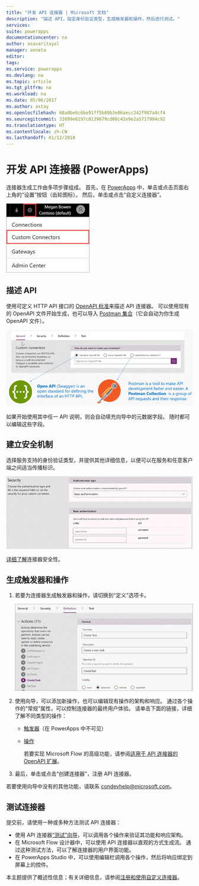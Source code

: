 ```yaml
---
title: "开发 API 连接器 | Microsoft 文档"
description: "描述 API，指定身份验证类型，生成触发器和操作，然后进行测试。"
services: 
suite: powerapps
documentationcenter: na
author: asavaritayal
manager: anneta
editor: 
tags: 
ms.service: powerapps
ms.devlang: na
ms.topic: article
ms.tgt_pltfrm: na
ms.workload: na
ms.date: 05/06/2017
ms.author: astay
ms.openlocfilehash: 68a0be6c6be91ff5b89b3e06aecc242f987a4cf4
ms.sourcegitcommit: 33099e6197c0139679cd08c42e9e2a5717904c92
ms.translationtype: HT
ms.contentlocale: zh-CN
ms.lasthandoff: 01/12/2018
---
```

# <a name="develop-an-api-connector-powerapps"></a>开发 API 连接器 (PowerApps)
连接器生成工作由多项步骤组成。 首先，在 [PowerApps](https://web.powerapps.com/) 中，单击或点击页面右上角的“设置”按钮（齿轮图标）。 然后，单击或点击“自定义连接器”。

![查找 API 连接器](./media/api-connectors-dev/finding-custom-apis.png)

## <a name="describe-your-api"></a>描述 API
使用可定义 HTTP API 接口的 [OpenAPI 标准](https://swagger.io/)来描述 API 连接器。 可以使用现有的 OpenAPI 文件开始生成，也可以导入 [Postman 集合](https://www.getpostman.com/docs/collections)（它会自动为你生成 OpenAPI 文件）。 

![“定义 API”图](./media/api-connectors-dev/build-your-api-updated.png)

如果开始使用其中任一 API 说明，则会自动填充向导中的元数据字段。 随时都可以编辑这些字段。  

## <a name="build-security"></a>建立安全机制
选择服务支持的身份验证类型，并提供其他详细信息，以便可以在服务和任意客户端之间适当传播标识。 

![“建立安全机制”图](./media/api-connectors-dev/security.png)

[详细了解](register-custom-api.md)连接器安全性。

## <a name="build-triggers-and-actions"></a>生成触发器和操作
1. 若要为连接器生成触发器和操作，请切换到“定义”选项卡。 
   
    ![“定义”图](./media/api-connectors-dev/definition.png)
2. 使用向导，可以添加新操作，也可以编辑现有操作的架构和响应。 通过各个操作的“常规”属性，可以控制连接器的最终用户体验。 请单击下面的链接，详细了解不同类型的操作：
   
   * [触发器](https://flow.microsoft.com/documentation/customapi-webhooks)（在 PowerApps 中不可见）
   * [操作](register-custom-api.md)
     
     若要实现 Microsoft Flow 的高级功能，请参阅[适用于 API 连接器的 OpenAPI 扩展](https://flow.microsoft.com/documentation/customapi-how-to-swagger/)。 
3. 最后，单击或点击“创建连接器”，注册 API 连接器。

若要使用向导中没有的其他功能，请联系 [condevhelp@microsoft.com](mailto:condevhelp@microsoft.com)。

## <a name="test-the-connector"></a>测试连接器
提交前，请使用一种或多种方法测试 API 连接器： 

* 使用 API 连接器[“测试”向导](https://flow.microsoft.com/blog/new-updates-custom-api/)，可以调用各个操作来验证其功能和响应架构。
* 在 Microsoft Flow 设计器中，可以使用 API 连接器以直观的方式生成流。 通过这种测试方法，可以了解连接器的用户界面功能。
* 在 PowerApps Studio 中，可以使用编辑栏调用各个操作，然后将响应绑定到屏幕上的控件。

本主题提供了概述性信息；有关详细信息，请参阅[注册和使用自定义连接器](register-custom-api.md)。

